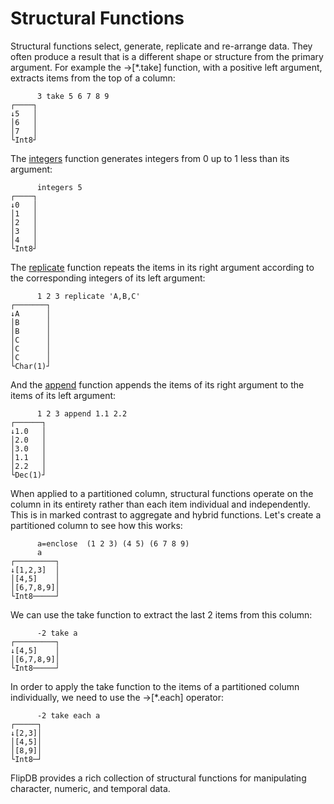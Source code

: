 # Structural Functions

Structural functions select, generate, replicate and re-arrange data. They often produce a result
that is a different shape or structure from the primary argument. For example the →[*.take]
function, with a positive left argument, extracts items from the top of a column:

~~~
      3 take 5 6 7 8 9
┌────┐
↓5   │
│6   │
│7   │
└Int8┘
~~~

The [integers]() function generates integers from 0 up to 1 less than its argument:

~~~
      integers 5
┌────┐
↓0   │
│1   │
│2   │
│3   │
│4   │
└Int8┘
~~~

The [replicate]() function repeats the items in its right argument according to the
corresponding integers of its left argument:

~~~
      1 2 3 replicate 'A,B,C'
┌───────┐
↓A      │
│B      │
│B      │
│C      │
│C      │
│C      │
└Char(1)┘
~~~

And the [append]() function appends the items of its right argument to the items of its left argument:

~~~
      1 2 3 append 1.1 2.2
┌──────┐
↓1.0   │
│2.0   │
│3.0   │
│1.1   │
│2.2   │
└Dec(1)┘
~~~

When applied to a partitioned column, structural functions operate on the column in its entirety
rather than each item individual and independently. This is in marked contrast to aggregate and
hybrid functions. Let's create a partitioned column to see how this works:

~~~
      a=enclose  (1 2 3) (4 5) (6 7 8 9)
      a
┌─────────┐
↓[1,2,3]  │
│[4,5]    │
│[6,7,8,9]│
└Int8─────┘
~~~

We can use the take function to extract the last 2 items from this column:

~~~
      -2 take a
┌─────────┐
↓[4,5]    │
│[6,7,8,9]│
└Int8─────┘
~~~

In order to apply the take function to the items of a partitioned column individually, we need to
use the →[*.each] operator:

~~~
      -2 take each a
┌─────┐
↓[2,3]│
│[4,5]│
│[8,9]│
└Int8─┘
~~~

FlipDB provides a rich collection of structural functions for manipulating character, numeric, and
temporal data.


